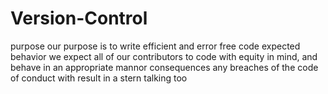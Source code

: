 # Version-Control
purpose
    our purpose is to write efficient and error free code
expected behavior
    we expect all of our contributors to code with equity in mind, and behave in an appropriate mannor
consequences
    any breaches of the code of conduct with result in a stern talking too